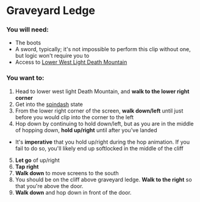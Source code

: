 # Graveyard Ledge

### You will need:

- The boots
- A sword, typically; it's not impossible to perform this clip without one, but logic won't require you to
- Access to [Lower West Light Death Mountain](../regions/light_west_dm_lower.md)

### You want to:

1. Head to lower west light Death Mountain, and **walk to the lower right corner**
2. Get into the [spindash](some_link) state
3. From the lower right corner of the screen, **walk down/left** until just before you would clip into the corner to the left
4. Hop down by continuing to hold down/left, but as you are in the middle of hopping down, **hold up/right** until after you've landed
  * It's **imperative** that you hold up/right during the hop animation. If you fail to do so, you'll likely end up softlocked in the middle of the cliff
5. **Let go** of up/right
6. **Tap right**
7. **Walk down** to move screens to the south
8. You should be on the cliff above graveyard ledge. **Walk to the right** so that you're above the door.
9. **Walk down** and hop down in front of the door.
